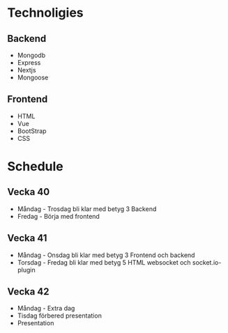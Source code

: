 # Technoligies 

## Backend 
* Mongodb
* Express 
* Nextjs 
* Mongoose

## Frontend 
* HTML
* Vue
* BootStrap 
* CSS

# Schedule

## Vecka 40
* Måndag - Trosdag bli klar med betyg 3 Backend
* Fredag - Börja med frontend 
## Vecka 41
* Måndag - Onsdag bli klar med betyg 3 Frontend och backend
* Torsdag - Fredag bli klar med betyg 5 HTML websocket och socket.io-plugin
## Vecka 42
* Måndag - Extra dag 
* Tisdag förbered presentation 
* Presentation